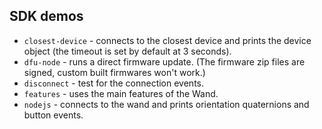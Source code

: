## SDK demos

* `closest-device` - connects to the closest device and prints the device object (the timeout is set by default at 3 seconds).  
* `dfu-node` - runs a direct firmware update. (The firmware zip files are signed, custom built firmwares won't work.)  
* `disconnect` - test for the connection events.  
* `features` - uses the main features of the Wand.  
* `nodejs` - connects to the wand and prints orientation quaternions and button events.  
